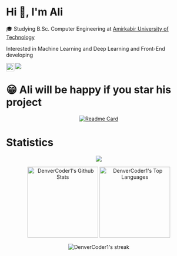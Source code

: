 # Hi 👋, I'm Ali
🎓 Studying B.Sc. Computer Engineering at [Amirkabir University of Technology](https://aut.ac.ir)

Interested in Machine Learning and Deep Learning and Front-End developing

<a href="https://www.linkedin.com/in/aliansari80/">
  <img align="left" alt="Ali's LinkedIN" width="22px" src="https://raw.githubusercontent.com/peterthehan/peterthehan/master/assets/linkedin.svg" />


[![](https://img.shields.io/badge/-a.ansari3103@gmail.com-black?style=flat-circle&logo=gmail)](mailto:a.ansari3103@gmail.com)

# 	:grin: Ali will be happy if you star his project
<div align = center>

[![Readme Card ](https://github-readme-stats.vercel.app/api/pin/?username=salinaria&repo=Ezafe-recognition&theme=github_dark)](https://github.com/salinaria/Ezafe-recognition)

</div>


# Statistics
  
<div align="center">
  
  [![](https://visitcount.itsvg.in/api?id=salinaria&label=Profile%20Views%20since%20December%2025,%202022&color=1&icon=2&pretty=true)](https://visitcount.itsvg.in)
  
  <a href="https://github.com/anuraghazra/github-readme-stats"><img alt="DenverCoder1's Github Stats" src="https://denvercoder1-github-readme-stats.vercel.app/api/?username=salinaria&show_icons=true&count_private=true&theme=github_dark&hide_border=false" height="192px"/></a>
  <a href="https://github.com/anuraghazra/github-readme-stats"><img alt="DenverCoder1's Top Languages" src="https://github-readme-stats.vercel.app/api/top-langs/?username=salinaria&langs_count=8&layout=compact&theme=github_dark&hide_border=false" height="192px"/></a>
</div>
<div align="center">
  <img title="🔥 Get streak stats for your profile at git.io/streak-stats" alt="DenverCoder1's streak" src="https://github-readme-streak-stats.herokuapp.com/?user=salinaria&theme=github-dark-blue&hide_border=false"/>
</div>
